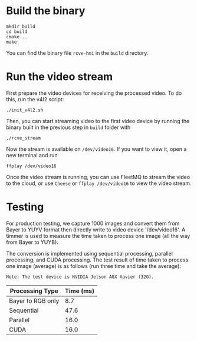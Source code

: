 # Build the binary
```
mkdir build
cd build
cmake ..
make
```

You can find the binary file `rcve-hmi` in the `build` directory.

# Run the video stream

First prepare the video devices for receiving the processed video. To do this, run the v4l2 script:
```
./init_v4l2.sh
```

Then, you can start streaming video to the first video device by running the binary built in the previous step in `build` folder with
```
./rcve_stream
```

Now the stream is available on `/dev/video16`. If you want to view it, open a new terminal and run
```
ffplay /dev/video16
```

Once the video stream is running, you can use FleetMQ to stream the video to the cloud, or use `Cheese` or `ffplay /dev/video16` to view the video stream.

# Testing

For production testing, we capture 1000 images and convert them from Bayer to YUYV format then directly write to video device '/dev/video16'. A timmer is used to measure the time taken to process one image (all the way from Bayer to YUYB).

The conversion is implemented using sequential processing, parallel processing, and CUDA processing. The test result of time taken to process one image (average) is as follows (run three time and take the average):

    Note: The test device is NVIDIA Jetson AGX Xavier (32G).

|  Processing Type  | Time (ms) |
|-------------------|-----------|
| Bayer to RGB only | 8.7       |
| Sequential        | 47.6      |
| Parallel          | 16.0      |
| CUDA              | 16.0      |


